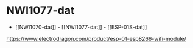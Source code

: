 
# NWI1077-dat 


- [[NWI1070-dat]] - [[NWI1077-dat]] - [[ESP-01S-dat]]

https://www.electrodragon.com/product/esp-01-esp8266-wifi-module/
